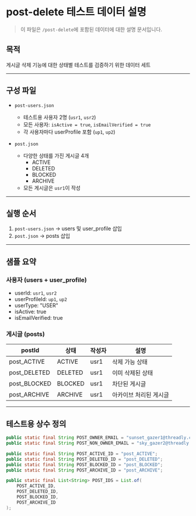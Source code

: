 # post-delete 테스트 데이터 설명

> 이 파일은 `/post-delete`에 포함된 데이터에 대한 설명 문서입니다.

## 목적

게시글 삭제 기능에 대한 상태별 테스트를 검증하기 위한 데이터 세트

---

## 구성 파일

- `post-users.json`
    - 테스트용 사용자 2명 (`usr1`, `usr2`)
    - 모든 사용자: `isActive = true`, `isEmailVerified = true`
    - 각 사용자마다 userProfile 포함 (`up1`, `up2`)

- `post.json`
    - 다양한 상태를 가진 게시글 4개
        - ACTIVE
        - DELETED
        - BLOCKED
        - ARCHIVE
    - 모든 게시글은 `usr1`이 작성

---

## 실행 순서

1. `post-users.json` → users 및 user_profile 삽입
2. `post.json` → posts 삽입

---

## 샘플 요약

### 사용자 (users + user_profile)

- userId: `usr1`, `usr2`
- userProfileId: `up1`, `up2`
- userType: "USER"
- isActive: true
- isEmailVerified: true

### 게시글 (posts)

| postId       | 상태      | 작성자  | 설명           |
|--------------|---------|------|--------------|
| post_ACTIVE  | ACTIVE  | usr1 | 삭제 가능 상태     |
| post_DELETED | DELETED | usr1 | 이미 삭제된 상태    |
| post_BLOCKED | BLOCKED | usr1 | 차단된 게시글      |
| post_ARCHIVE | ARCHIVE | usr1 | 아카이브 처리된 게시글 |

---

## 테스트용 상수 정의

```java
public static final String POST_OWNER_EMAIL = "sunset_gazer1@threadly.com";
public static final String POST_NON_OWNER_EMAIL = "sky_gazer2@threadly.com";

public static final String POST_ACTIVE_ID = "post_ACTIVE";
public static final String POST_DELETED_ID = "post_DELETED";
public static final String POST_BLOCKED_ID = "post_BLOCKED";
public static final String POST_ARCHIVE_ID = "post_ARCHIVE";

public static final List<String> POST_IDS = List.of(
    POST_ACTIVE_ID,
    POST_DELETED_ID,
    POST_BLOCKED_ID,
    POST_ARCHIVE_ID
);
```